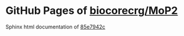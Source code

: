 GitHub Pages of [biocorecrg/MoP2](https://github.com/biocorecrg/MoP2.git)
===
Sphinx html documentation of [85e7942c](https://github.com/biocorecrg/MoP2/tree/85e7942cf7bccd8301a73f573a6a98a97aafac3d)
